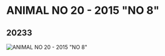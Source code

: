 # ANIMAL NO 20 - 2015 "NO 8"
## 20233
![ANIMAL NO 20 - 2015 "NO 8"](https://lc-www-live-s.legocdn.com/media/bricks/5/2/6103917.jpg)